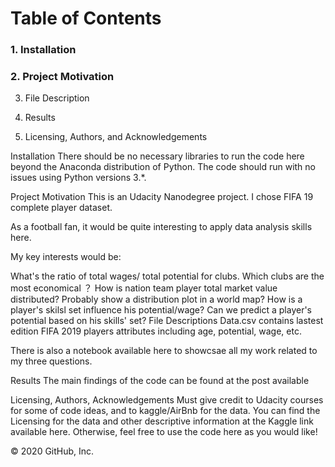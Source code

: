 <h1>Table of Contents</h1>

<h3>1. Installation</h3>

<h3>2. Project Motivation</h3>

3. File Description

4. Results

5. Licensing, Authors, and Acknowledgements


Installation
There should be no necessary libraries to run the code here beyond the Anaconda distribution of Python. The code should run with no issues using Python versions 3.*.


Project Motivation
This is an Udacity Nanodegree project. I chose FIFA 19 complete player dataset.

As a football fan, it would be quite interesting to apply data analysis skills here.

My key interests would be:

What's the ratio of total wages/ total potential for clubs. Which clubs are the most economical ？
How is nation team player total market value distributed? Probably show a distribution plot in a world map?
How is a player's skilsl set influence his potential/wage? Can we predict a player's potential based on his skills' set?
File Descriptions
Data.csv contains lastest edition FIFA 2019 players attributes including age, potential, wage, etc.

There is also a notebook available here to showcsae all my work related to my three questions.


Results
The main findings of the code can be found at the post available


Licensing, Authors, Acknowledgements
Must give credit to Udacity courses for some of code ideas, and to kaggle/AirBnb for the data. You can find the Licensing for the data and other descriptive information at the Kaggle link available here. Otherwise, feel free to use the code here as you would like!

© 2020 GitHub, Inc.

